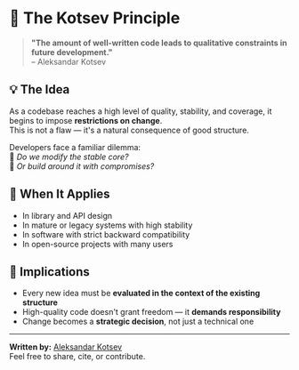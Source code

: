 # 🧠 The Kotsev Principle

> **"The amount of well-written code leads to qualitative constraints in future development."**  
> – Aleksandar Kotsev

## 💡 The Idea

As a codebase reaches a high level of quality, stability, and coverage, it begins to impose **restrictions on change**.  
This is not a flaw — it's a natural consequence of good structure.

Developers face a familiar dilemma:  
🔧 *Do we modify the stable core?*  
🧩 *Or build around it with compromises?*

## 🧭 When It Applies

- In library and API design
- In mature or legacy systems with high stability
- In software with strict backward compatibility
- In open-source projects with many users

## 📌 Implications

- Every new idea must be **evaluated in the context of the existing structure**
- High-quality code doesn't grant freedom — it **demands responsibility**
- Change becomes a **strategic decision**, not just a technical one

---

**Written by:** [Aleksandar Kotsev](https://a.kotsev.me)  
Feel free to share, cite, or contribute.

